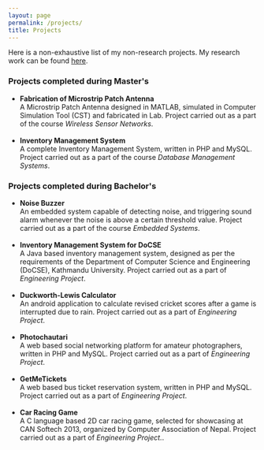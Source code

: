 ```yaml
---
layout: page
permalink: /projects/
title: Projects
---
```


Here is a non-exhaustive list of my non-research projects. My research work can be found <a href="/academic-portfolio/research">here</a>.

<h3>Projects completed during Master's</h3>


<ul>	
<li>
<b>
Fabrication of Microstrip Patch Antenna
</b>
<br>
A Microstrip Patch Antenna designed in MATLAB, simulated in Computer Simulation Tool (CST)
and fabricated in Lab. Project carried out as a part of the course <em>Wireless Sensor Networks</em>.
</li>
<br>

<li>
<b>
Inventory Management System
</b>
<br>
A complete Inventory Management System, written in PHP and MySQL. Project carried out as a
part of the course <em>Database Management Systems</em>.
</li>

</ul>
<h3>Projects completed during Bachelor's</h3>
<ul>
<li>
<b>
Noise Buzzer
</b>
<br>
An embedded system capable of detecting noise, and triggering sound alarm whenever the noise is
above a certain threshold value. Project carried out as a part of the course <em>Embedded Systems</em>.
</li>
<br>


<li>
<b>
Inventory Management System for DoCSE
</b>
<br>
A Java based inventory management system, designed as per the requirements of the Department
of Computer Science and Engineering (DoCSE), Kathmandu University. Project carried out as a
part of <em>Engineering Project</em>.
</li>
<br>

<li>
<b>
Duckworth-Lewis Calculator
</b>
<br>
An android application to calculate revised cricket scores after a game is interrupted due to rain.
Project carried out as a part of <em>Engineering Project</em>.
</li>
<br>

<li>
<b>
Photochautari
</b>
<br>
A web based social networking platform for amateur photographers, written in PHP and MySQL.
Project carried out as a part of <em>Engineering Project</em>.
</li>
<br>

<li>
<b>
GetMeTickets
</b>
<br>
A web based bus ticket reservation system, written in PHP and MySQL. Project carried out as a
part of <em>Engineering Project</em>.
</li>
<br>

<li>
<b>
Car Racing Game
</b>
<br>
A C language based 2D car racing game, selected for showcasing at CAN Softech 2013, organized
by Computer Association of Nepal. Project carried out as a part of <em>Engineering Project.</em>.
</li>
</ul>
